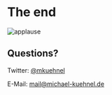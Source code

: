 # The end

![applause](img/applause.gif "applause")

## Questions?
Twitter: [@mkuehnel](http://twitter.com@mkuehnel)

E-Mail: [mail@michael-kuehnel.de](mailto:mail@michael-kuehnel.de)
